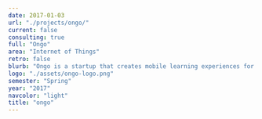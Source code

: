 ```yaml
---
date: 2017-01-03
url: "./projects/ongo/"
current: false
consulting: true
full: "Ongo"
area: "Internet of Things"
retro: false
blurb: "Ongo is a startup that creates mobile learning experiences for health and fitness experts. We integrated Ongo's platform with the Amazon Echo, Fitbit, and Withings devices."
logo: "./assets/ongo-logo.png"
semester: "Spring"
year: "2017"
navcolor: "light"
title: "ongo"
---
```


